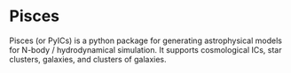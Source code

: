 # Pisces
Pisces (or PyICs) is a python package for generating astrophysical models for N-body / hydrodynamical simulation. It supports cosmological ICs, star clusters, galaxies, and clusters of galaxies.
